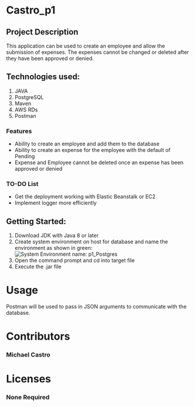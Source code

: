 # Castro_p1

## Project Description

This application can be used to create an employee and allow the submission of expenses.
The expenses cannot be changed or deleted after they have been approved or denied.

## Technologies used:

1. JAVA
2. PostgreSQL
3. Maven
4. AWS RDs
5. Postman

### Features

* Ability to create an employee and add them to the database
* Ability to create an expense for the employee with the default of Pending
* Expense and Employee cannot be deleted once an expense has been approved or denied

### TO-DO List
* Get the deployment working with Elastic Beanstalk or EC2
* Implement logger more efficiently

## Getting Started:
1. Download JDK with Java 8 or later
2. Create system environment on host for database and name the environment as shown in green:
![System Environment name: p1_Postgres](/relative/path/to/castro_p1/Screenshots/Screenshot_2022-05-04_184847.png)
3. Open the command prompt and cd into target file
4. Execute the .jar file

# Usage

Postman will be used to pass in JSON arguments to communicate with the database.

# Contributors

### Michael Castro

# Licenses 

### None Required
